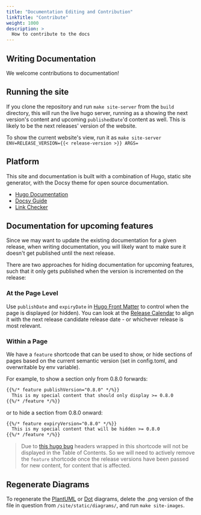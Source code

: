 ```yaml
---
title: "Documentation Editing and Contribution"
linkTitle: "Contribute"
weight: 1000
description: >
  How to contribute to the docs
---
```


## Writing Documentation

We welcome contributions to documentation! 

## Running the site

If you clone the repository and run `make site-server` from the `build` directory, this will run the live hugo server, 
running as a showing the next version's content and upcoming `publishedDate`'d content as well. This is likely to be
the next releases' version of the website.

To show the current website's view, run it as `make site-server ENV=RELEASE_VERSION={{< release-version >}} ARGS=`

## Platform

This site and documentation is built with a combination of Hugo, static site generator,
with the Docsy theme for open source documentation.

- [Hugo Documentation](https://gohugo.io/documentation/)
- [Docsy Guide](https://github.com/google/docsy)
- [Link Checker](https://github.com/wjdp/htmltest)

## Documentation for upcoming features

Since we may want to update the existing documentation for a given release, when writing documentation,
you will likely want to make sure it doesn't get published until the next release.

There are two approaches for hiding documentation for upcoming features, such that it only gets published when the
version is incremented on the release:

### At the Page Level

Use `publishDate` and `expiryDate` in [Hugo Front Matter](https://gohugo.io/content-management/front-matter/) to control
when the page is displayed (or hidden). You can look at the [Release Calendar](https://github.com/googleforgames/agones/blob/master/docs/governance/release_process.md#release-calendar)
to align it with the next release
candidate release date - or whichever release is most relevant.  

### Within a Page

We have a `feature` shortcode that can be used to show, or hide sections of pages based on the current semantic version
(set in config.toml, and overwritable by env variable).

For example, to show a section only from 0.8.0 forwards: 

```markdown
{{%/* feature publishVersion="0.8.0" */%}}
  This is my special content that should only display >= 0.8.0
{{%/* /feature */%}}
```

or to hide a section from 0.8.0 onward:

```markdown
{{%/* feature expiryVersion="0.8.0" */%}}
  This is my special content that will be hidden >= 0.8.0
{{%/* /feature */%}}
```

> Due to [this hugo bug](https://github.com/gohugoio/hugo/issues/4695) headers wrapped in this shortcode will
  not be displayed in the Table of Contents. So we will need to actively remove the `feature` shortcode once
  the release versions have been passed for new content, for content that is affected.

## Regenerate Diagrams

To regenerate the [PlantUML](http://plantuml.com/) or [Dot](https://www.graphviz.org/doc/info/lang.html) diagrams,
delete the .png version of the file in question from `/site/static/diagrams/`, and run `make site-images`.